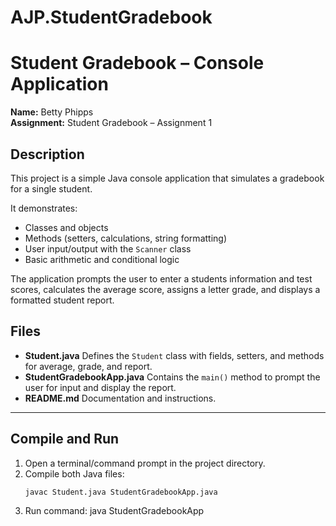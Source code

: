 # AJP.StudentGradebook
# Student Gradebook – Console Application

**Name:** Betty Phipps  
**Assignment:** Student Gradebook – Assignment 1  

## Description
This project is a simple Java console application that simulates a gradebook for a single student.  

It demonstrates:
- Classes and objects  
- Methods (setters, calculations, string formatting)  
- User input/output with the `Scanner` class  
- Basic arithmetic and conditional logic  

The application prompts the user to enter a students information and test scores, calculates the average score, assigns a letter grade, and displays a formatted student report.

## Files
- **Student.java** Defines the `Student` class with fields, setters, and methods for average, grade, and report.  
- **StudentGradebookApp.java** Contains the `main()` method to prompt the user for input and display the report.  
- **README.md** Documentation and instructions.  

---

## Compile and Run
1. Open a terminal/command prompt in the project directory.  
2. Compile both Java files:  
   ```bash
   javac Student.java StudentGradebookApp.java
3. Run command:
    java StudentGradebookApp